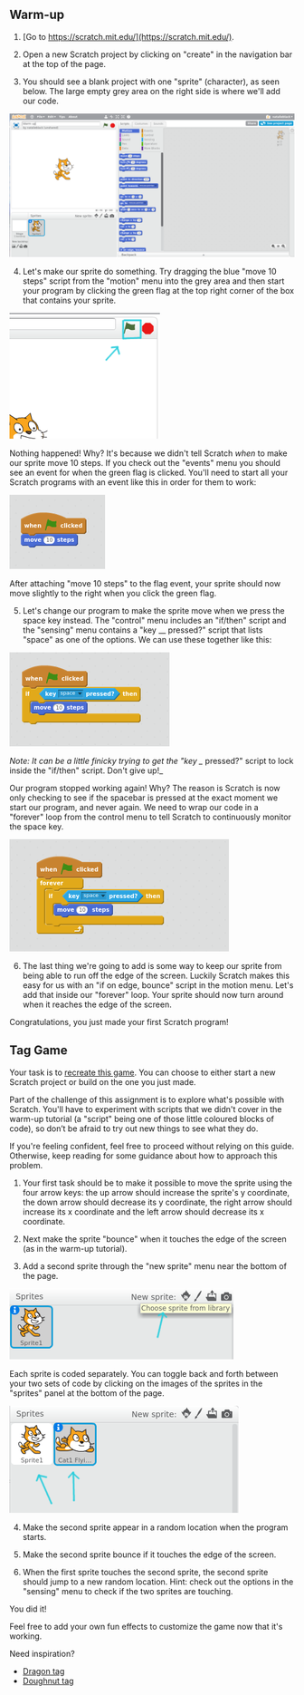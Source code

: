 ## Warm-up
1. [Go to https://scratch.mit.edu/](https://scratch.mit.edu/).

2. Open a new Scratch project by clicking on "create" in the navigation bar at the top of the page.

3. You should see a blank project with one "sprite" (character), as seen below.  The large empty grey area on the right side is where we'll add our code.

 ![screenshot of new scratch project](https://github.com/bitmakerlabs/scratch-tutorial/blob/master/initial.png?raw=true)

4. Let's make our sprite do something.  Try dragging the  blue "move 10 steps" script  from the "motion" menu into the grey area and then start your program by clicking the green flag at the top right corner of the box that contains your sprite.

 ![screenshot of how to start program](https://github.com/bitmakerlabs/scratch-tutorial/blob/master/start.png?raw=true)

 Nothing happened! Why?  It's because we didn't tell Scratch _when_ to make our sprite move 10 steps.  If you check out the "events" menu you should see an event for when the green flag is clicked.  You'll need to start all your Scratch programs with an event like this in order for them to work:  

 ![code step 0](https://github.com/bitmakerlabs/scratch-tutorial/blob/master/code-0.png?raw=true)

 After attaching "move 10 steps" to the flag event, your sprite should now move slightly to the right when you click the green flag.

5. Let's change our program to make the sprite move when we press the space key instead.  The "control" menu includes an "if/then" script and the "sensing" menu contains a "key \__ pressed?" script that lists "space" as one of the options.  We can use these together like this:

 ![code step 1](https://github.com/bitmakerlabs/scratch-tutorial/blob/master/code-1.png?raw=true)

 _Note: It can be a little finicky trying to get the "key \__ pressed?" script to lock inside the "if/then" script.  Don't give up!_

 Our program stopped working again!  Why?  The reason is Scratch is now only checking to see if the spacebar is pressed at the exact moment we start our program, and never again.  We need to wrap our code in a "forever" loop from the control menu to tell Scratch to continuously monitor the space key.

 ![code step 2](https://github.com/bitmakerlabs/scratch-tutorial/blob/master/code-2.png?raw=true)

6. The last thing we're going to add is some way to keep our sprite from being able to run off the edge of the screen.  Luckily Scratch makes this easy for us with an "if on edge, bounce" script in the motion menu.  Let's add that inside our "forever" loop.  Your sprite should now turn around when it reaches the edge of the screen.

 Congratulations, you just made your first Scratch program!  

## Tag Game

Your task is to [recreate this game](https://natalieblack.github.io/scratch-demo/).  You can choose to either start a new Scratch project or build on the one you just made.

Part of the challenge of this assignment is to explore what's possible with Scratch.  You'll have to experiment with scripts that we didn't cover in the warm-up tutorial (a "script" being one of those little coloured blocks of code), so don’t be afraid to try out new things to see what they do.

If you're feeling confident, feel free to proceed without relying on this guide.  Otherwise, keep reading for some guidance about how to approach this problem.

1. Your first task should be to make it possible to move the sprite using the four arrow keys: the up arrow should increase the sprite's y coordinate, the down arrow should decrease its y coordinate, the right arrow should increase its x coordinate and the left arrow should decrease its x coordinate.

2. Next make the sprite "bounce" when it touches the edge of the screen (as in the warm-up tutorial).

3. Add a second sprite through the "new sprite" menu near the bottom of the page.  

 ![screenshot of sprite menu](https://github.com/bitmakerlabs/scratch-tutorial/blob/master/new-sprite.png?raw=true)

 Each sprite is coded separately.  You can toggle back and forth between your two sets of code by clicking on the images of the sprites in the "sprites" panel at the bottom of the page.

 ![screenshot of sprites menu](https://github.com/bitmakerlabs/scratch-tutorial/blob/master/toggle-sprites.png?raw=true)

4. Make the second sprite appear in a random location when the program starts.

5. Make the second sprite bounce if it touches the edge of the screen.

6. When the first sprite touches the second sprite, the second sprite should jump to a new random location.  Hint: check out the options in the "sensing" menu to check if the two sprites are touching.

You did it!

Feel free to add your own fun effects to customize the game now that it's working.

Need inspiration?
- [Dragon tag ](https://natalieblack.github.io/scratch-demo/dragon.html)
- [Doughnut tag](https://natalieblack.github.io/scratch-demo/doughnut.html)
